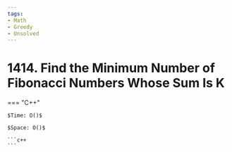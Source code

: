 ```yaml
---
tags:
- Math
- Greedy
- Unsolved
---
```



# 1414. Find the Minimum Number of Fibonacci Numbers Whose Sum Is K

=== "C++"

    $Time: O()$

    $Space: O()$

    ```c++
    ```